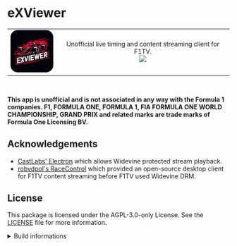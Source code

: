 # eXViewer

<div align="center">
  <table>
    <tr style="border: none">
      <td>
        <a href="https://github.com/eXhumer/eXViewer">
          <img src="./assets/icon.png" width="100" />
        </a>
      </td>
      <td>
        <div align="center">
          Unofficial live timing and content streaming client for F1TV.
          <br />
          <a href="https://github.com/eXhumer/eXViewer/actions/workflows/build.yml">
            <img src="https://github.com/eXhumer/eXViewer/actions/workflows/build.yml/badge.svg" />
          </a>
        </div>
      </td>
    </tr>
  </table>
</div>

<br />

**This app is unofficial and is not associated in any way with the Formula 1 companies. F1, FORMULA ONE, FORMULA 1, FIA FORMULA ONE WORLD CHAMPIONSHIP, GRAND PRIX and related marks are trade marks of Formula One Licensing BV.**


## Acknowledgements
* [CastLabs' Electron](https://github.com/castlabs/electron-releases) which allows Widevine protected stream playback.
* [robvdpol's RaceControl](https://github.com/robvdpol/RaceControl) which provided an open-source desktop client for F1TV content streaming before F1TV used Widevine DRM.

## License

This package is licensed under the AGPL-3.0-only License. See the [LICENSE](LICENSE.md) file for more information.

<details>

<summary>Build informations</summary>

## Packaging notes
* A [`postPackage`](https://www.electronforge.io/config/hooks#postpackage) hook has been added for macOS/win32 packages to be [VMP signed](https://github.com/castlabs/electron-releases/wiki/VMP) with [castlabs-evs](https://pypi.org/project/castlabs-evs/). `CASTLABS_EVS_USERNAME` & `CASTLABS_EVS_PASSWORD` are required as a result when trying to build the macOS/win32 packages and the `python` command must be available during packaging. For macOS builds, codesign build with custom entitlements as necessary and then notarize it with `APPLE_ID`, `APPLE_ID_PASSWORD` & `APPLE_TEAM_ID`.

## Dependency version notes
Some dependencies are locked to specific versions due to compatibility issues caused due to the newer versions.

* [`eslint` is locked to `^8.57.0` due to `eslint-plugin-import` not being available for major version 9 yet.](https://github.com/import-js/eslint-plugin-import/pull/2996).
* `@vercel/webpack-asset-relocator-loader` is locked to [`1.7.3` due to Electron Forge](https://github.com/electron/forge/issues/3600)

</details>